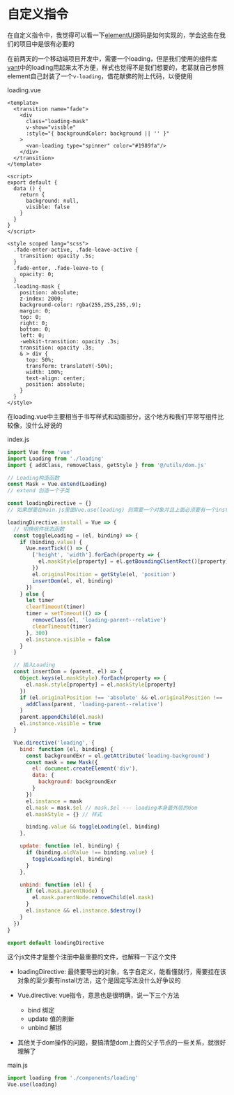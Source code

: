 # 自定义指令

在自定义指令中，我觉得可以看一下[elementUI](https://element.eleme.cn/#/zh-CN/component/installation)源码是如何实现的，学会这些在我们的项目中是很有必要的

在前两天的一个移动端项目开发中，需要一个loading，但是我们使用的组件库[vant](https://youzan.github.io/vant/#/zh-CN/intro)中的loading用起来太不方便，样式也觉得不是我们想要的，老葛就自己参照element自己封装了一个`v-loading`，借花献佛的附上代码，以便使用

loading.vue
```vue
<template>
  <transition name="fade">
    <div
      class="loading-mask"
      v-show="visible"
      :style="{ backgroundColor: background || '' }"
    >
      <van-loading type="spinner" color="#1989fa"/>
    </div>
  </transition>
</template>

<script>
export default {
  data () {
    return {
      background: null,
      visible: false
    }
  }
}
</script>

<style scoped lang="scss">
  .fade-enter-active, .fade-leave-active {
    transition: opacity .5s;
  }
  .fade-enter, .fade-leave-to {
    opacity: 0;
  }
  .loading-mask {
    position: absolute;
    z-index: 2000;
    background-color: rgba(255,255,255,.9);
    margin: 0;
    top: 0;
    right: 0;
    bottom: 0;
    left: 0;
    -webkit-transition: opacity .3s;
    transition: opacity .3s;
    & > div {
      top: 50%;
      transform: translateY(-50%);
      width: 100%;
      text-align: center;
      position: absolute;
    }
  }
</style>
```
在loading.vue中主要相当于书写样式和动画部分，这个地方和我们平常写组件比较像，没什么好说的


index.js
```js
import Vue from 'vue'
import Loading from './loading'
import { addClass, removeClass, getStyle } from '@/utils/dom.js'

// Loading构造函数
const Mask = Vue.extend(Loading)
// extend 创造一个子类

const loadingDirective = {}
// 如果想要在main.js里面Vue.use(loading) 则需要一个对象并且上面必须要有一个install方法

loadingDirective.install = Vue => {
  // 切换组件状态函数
  const toggleLoading = (el, binding) => {
    if (binding.value) {
      Vue.nextTick(() => {
        ['height', 'width'].forEach(property => {
          el.maskStyle[property] = el.getBoundingClientRect()[property] + 'px'
        })
        el.originalPosition = getStyle(el, 'position')
        insertDom(el, el, binding)
      })
    } else {
      let timer
      clearTimeout(timer)
      timer = setTimeout(() => {
        removeClass(el, 'loading-parent--relative')
        clearTimeout(timer)
      }, 300)
      el.instance.visible = false
    }
  }

  // 插入Loading
  const insertDom = (parent, el) => {
    Object.keys(el.maskStyle).forEach(property => {
      el.mask.style[property] = el.maskStyle[property]
    })
    if (el.originalPosition !== 'absolute' && el.originalPosition !== 'fixed') {
      addClass(parent, 'loading-parent--relative')
    }
    parent.appendChild(el.mask)
    el.instance.visible = true
  }

  Vue.directive('loading', {
    bind: function (el, binding) {
      const backgroundExr = el.getAttribute('loading-background')
      const mask = new Mask({
        el: document.createElement('div'),
        data: {
          background: backgroundExr
        }
      })
      el.instance = mask
      el.mask = mask.$el // mask.$el --- loading本身最外层的dom
      el.maskStyle = {} // 样式

      binding.value && toggleLoading(el, binding)
    },

    update: function (el, binding) {
      if (binding.oldValue !== binding.value) {
        toggleLoading(el, binding)
      }
    },

    unbind: function (el) {
      if (el.mask.parentNode) {
        el.mask.parentNode.removeChild(el.mask)
      }
      el.instance && el.instance.$destroy()
    }
  })
}

export default loadingDirective

```

这个js文件才是整个注册中最重要的文件，也解释一下这个文件

* loadingDirective: 最终要导出的对象，名字自定义，能看懂就行，需要挂在该对象的至少要有install方法，这个是固定写法没什么好争议的

* Vue.directive: vue指令，意思也是很明确，说一下三个方法
  * bind 绑定
  * update 值的刷新
  * unbind 解绑

* 其他关于dom操作的问题，要搞清楚dom上面的父子节点的一些关系，就很好理解了

main.js

```js
import loading from './components/loading'
Vue.use(loading)
```



<gitask />